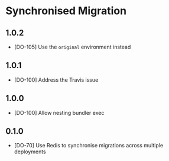 # Synchronised Migration

## 1.0.2

* [DO-105] Use the `original` environment instead

## 1.0.1

* [DO-100] Address the Travis issue

## 1.0.0

* [DO-100] Allow nesting bundler exec

## 0.1.0

* [DO-70] Use Redis to synchronise migrations across multiple deployments
